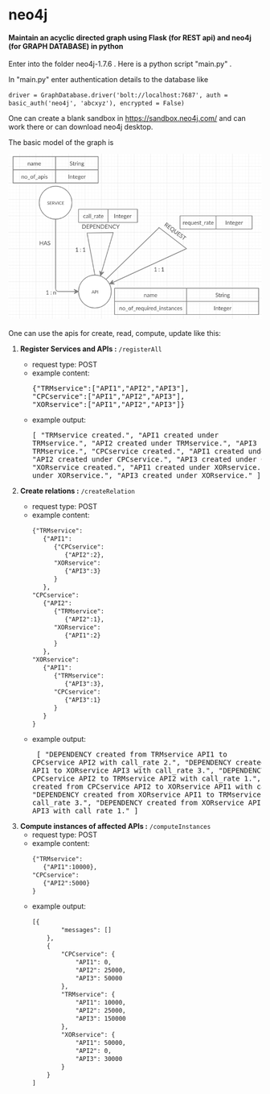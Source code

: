 # neo4j
#### Maintain an acyclic directed graph using Flask (for REST api) and neo4j (for GRAPH DATABASE) in python

Enter into the folder neo4j-1.7.6 . Here is a python script "main.py" .

In "main.py" enter authentication details to the database like 
```
driver = GraphDatabase.driver('bolt://localhost:7687', auth = basic_auth('neo4j', 'abcxyz'), encrypted = False)
```
One can create a blank sandbox in https://sandbox.neo4j.com/ and can work there or can download neo4j desktop.

The basic model of the graph is 

![data_model](https://github.com/RudrajitDawn/neo4j/blob/master/data_model.png)
\
\
One can use the apis for create, read, compute, update like this:



1. __Register Services and APIs :__ ```/registerAll```  
   - request type: POST  
   - example content: <pre>{"TRMservice":["API1","API2","API3"],
                          "CPCservice":["API1","API2","API3"],
                          "XORservice":["API1","API2","API3"]}</pre>  
   - example output: <pre>[
                          "TRMservice created.",
                          "API1 created under TRMservice.",
                          "API2 created under TRMservice.",
                          "API3 created under TRMservice.",
                          "CPCservice created.",
                          "API1 created under CPCservice.",
                          "API2 created under CPCservice.",
                          "API3 created under CPCservice.",
                          "XORservice created.",
                          "API1 created under XORservice.",
                          "API2 created under XORservice.",
                          "API3 created under XORservice."
                    ]</pre>


2. __Create relations :__ ```/createRelation```  
   - request type: POST  
   - example content:
      ```
      {"TRMservice":
         {"API1":
            {"CPCservice":
               {"API2":2},
            "XORservice":
               {"API3":3}
            }
         },
      "CPCservice":
         {"API2":
            {"TRMservice":
               {"API2":1},
            "XORservice":
               {"API1":2}
            }
         },
      "XORservice":
         {"API1":
            {"TRMservice":
               {"API3":3},
            "CPCservice":
               {"API3":1}
            }
         }
      }
      ```
   - example output: <pre>
   [
    "DEPENDENCY created from TRMservice API1 to CPCservice API2 with call_rate 2.",
    "DEPENDENCY created from TRMservice API1 to XORservice API3 with call_rate 3.",
    "DEPENDENCY created from CPCservice API2 to TRMservice API2 with call_rate 1.",
    "DEPENDENCY created from CPCservice API2 to XORservice API1 with call_rate 2.",
    "DEPENDENCY created from XORservice API1 to TRMservice API3 with call_rate 3.",
    "DEPENDENCY created from XORservice API1 to CPCservice API3 with call_rate 1."
]
</pre>

3. __Compute instances of affected APIs :__ ```/computeInstances```  
   - request type: POST  
   - example content:
      ```
      {"TRMservice":
         {"API1":10000},
      "CPCservice":
         {"API2":5000}
      }
      ```
   - example output:
      ```
      [{
              "messages": []
          },
          {
              "CPCservice": {
                  "API1": 0,
                  "API2": 25000,
                  "API3": 50000
              },
              "TRMservice": {
                  "API1": 10000,
                  "API2": 25000,
                  "API3": 150000
              },
              "XORservice": {
                  "API1": 50000,
                  "API2": 0,
                  "API3": 30000
              }
          }
      ]
      ```
